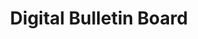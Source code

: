---
layout: article
title: Digital Bulletin Board
description: 
  - This board shows some information about a company and helps to inform employees about news.
lang: en
weight: 2000
isDraft: true
ref: Digital-Bulletin-Board-with-Public-News-And-Sports
category:
  - KPI
  - Lean Management
  - Process
  - Production
image: Digital-Bulletin-Board.png
image_thumbnail: 
download: Digital-Bulletin-Board.pbmx
overview_description:
overview_benefits:
overview_data_sources:
---